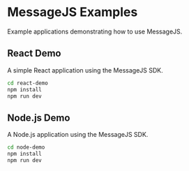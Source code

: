 # MessageJS Examples

Example applications demonstrating how to use MessageJS.

## React Demo

A simple React application using the MessageJS SDK.

```bash
cd react-demo
npm install
npm run dev
```

## Node.js Demo

A Node.js application using the MessageJS SDK.

```bash
cd node-demo
npm install
npm run dev
```
